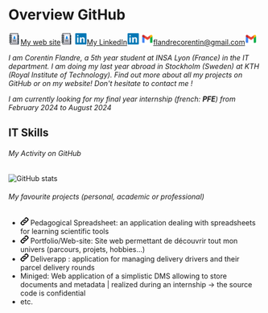 # Overview GitHub

[![My website](./assets/website-portfolio-icon.png)My web site![My website](./assets/website-portfolio-icon.png)](https://flandrecorentin.github.io/) [![Flandre Corentin on LinkedIn](./assets/linkedin-icon.png)My LinkedIn![Flandre Corentin on LinkedIn](./assets/linkedin-icon.png)](https://fr.linkedin.com/in/corentin-flandre-109042202)  ![Mail](./assets/gmail-icon.png)flandrecorentin@gmail.com![Mail](./assets/gmail-icon.png)



*I am Corentin Flandre, a 5th year student at INSA Lyon (France) in the IT department. I am doing my last year abroad in Stockholm (Sweden) at KTH (Royal Institute of Technology).  Find out more about all my projects on GitHub or on my website! Don't hesitate to contact me !* 

*I am currently looking for my final year internship (french: **PFE**) from February 2024 to August 2024*

## IT Skills    

###### My Activity on GitHub

![GitHub stats](https://github-readme-stats.vercel.app/api/top-langs/?username=flandrecorentin&layout=compact)

###### My favourite projects (personal, academic or professional)

- [![Pedagogical Spreadsheet](./assets/link-icon.png)](https://github.com/flandrecorentin/) Pedagogical Spreadsheet: an application dealing with spreadsheets for learning scientific tools
- [![Portfolio](./assets/link-icon.png)](https://flandrecorentin.github.io/) Portfolio/Web-site: Site web permettant de découvrir tout mon univers (parcours, projets, hobbies...)
- [![Portfolio](./assets/link-icon.png)](https://flandrecorentin.github.io/) Deliverapp : application for managing delivery drivers and their parcel delivery rounds 
- Miniged: Web application of a simplistic DMS allowing to store documents and metadata | realized during an internship -> the source code is confidential
- etc.


